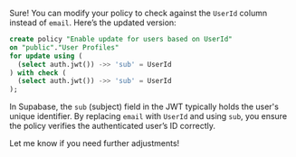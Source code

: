 Sure! You can modify your policy to check against the `UserId` column instead of `email`. Here’s the updated version:

```sql
create policy "Enable update for users based on UserId"
on "public"."User Profiles"
for update using (
  (select auth.jwt()) ->> 'sub' = UserId
) with check (
  (select auth.jwt()) ->> 'sub' = UserId
);
```

In Supabase, the `sub` (subject) field in the JWT typically holds the user's unique identifier. By replacing `email` with `UserId` and using `sub`, you ensure the policy verifies the authenticated user’s ID correctly.

Let me know if you need further adjustments!